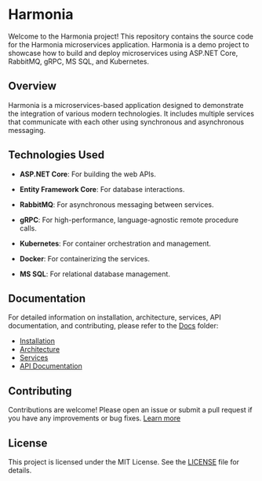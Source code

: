 # Harmonia

Welcome to the Harmonia project! This repository contains the source code for the Harmonia microservices application. Harmonia is a demo project to showcase how to build and deploy microservices using ASP.NET Core, RabbitMQ, gRPC, MS SQL, and Kubernetes.

## Overview

Harmonia is a microservices-based application designed to demonstrate the integration of various modern technologies. It includes multiple services that communicate with each other using synchronous and asynchronous messaging.

## Technologies Used

- **ASP.NET Core**: For building the web APIs.

- **Entity Framework Core**: For database interactions.

- **RabbitMQ**: For asynchronous messaging between services.

- **gRPC**: For high-performance, language-agnostic remote procedure calls.

- **Kubernetes**: For container orchestration and management.

- **Docker**: For containerizing the services.

- **MS SQL**: For relational database management.

## Documentation

For detailed information on installation, architecture, services, API documentation, and contributing, please refer to the [Docs](Docs) folder:

- [Installation](Docs/installation.md)
- [Architecture](Docs/architecture.md)
- [Services](Docs/services.md)
- [API Documentation](Docs/api)

## Contributing

Contributions are welcome! Please open an issue or submit a pull request if you have any improvements or bug fixes. [Learn more](CONTRIBUTING)

## License

This project is licensed under the MIT License. See the [LICENSE](LICENSE) file for details.
